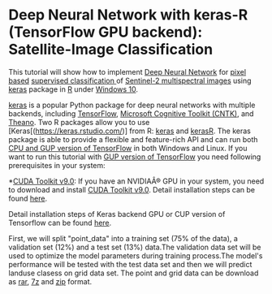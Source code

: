 # Deep Neural Network with keras-R (TensorFlow GPU backend): Satellite-Image Classification

This tutorial  will show how to implement [Deep Neural Network](https://en.wikipedia.org/wiki/Deep_learning) for [pixel based](https://gis.stackexchange.com/questions/237461/distinction-between-pixel-based-and-object-based-classification) [supervised classification ](https://articles.extension.org/pages/40214/whats-the-difference-between-a-supervised-and-unsupervised-image-classification) of [Sentinel-2 multispectral images](https://sentinel.esa.int/web/sentinel/missions/sentinel-2) using [keras](https://keras.rstudio.com/) package in [R](https://cloud.r-project.org/) under [Windows 10](https://www.microsoft.com/en-us/software-download/windows10).

[keras](https://keras.rstudio.com/) is a popular Python package for deep neural networks with multiple backends, including [TensorFlow](https://www.tensorflow.org/), [Microsoft Cognitive Toolkit (CNTK)](https://docs.microsoft.com/en-us/cognitive-toolkit/), and [Theano](http://deeplearning.net/software/theano/). Two R packages allow you  to use [Keras[(https://keras.rstudio.com/)] from R:  [keras](https://keras.rstudio.com/) and  [kerasR](https://github.com/statsmaths/kerasR). The keras package is able to provide a flexible and feature-rich API and can run both [CPU and GUP version of TensorFlow](https://www.tensorflow.org/install/install_windows) in both Windows and Linux.  If you want to run this tutorial with [GUP version of TensorFlow](https://www.tensorflow.org/install/install_windows) you need following prerequisites in your system:   


*[CUDA Toolkit v9.0](https://developer.nvidia.com/cuda-90-download-archive?target_os=Windows&target_arch=x86_64&target_version=10&target_type=exelocal): If you have an NVIDIAÂ® GPU in your system, you need to download and install [CUDA Toolkit  v9.0](https://developer.nvidia.com/cuda-90-download-archive?target_os=Windows&target_arch=x86_64&target_version=10&target_type=exelocal). Detail installation steps can be found [here](http://nvidia.custhelp.com/app/answers/detail/a_id/2040/~/identifying-the-graphics-card-model-and-device-id-in-a-pc).



Detail installation steps of Keras backend GPU or CUP version of Tensorflow can be found [here](https://tensorflow.rstudio.com/keras/reference/install_keras.html).

First, we will split "point_data" into a training set (75% of the data), a validation set (12%) and a test set (13%) data.The validation data set will be used to optimize the model parameters during training process.The model's performance will be tested with the test data set and then we will predict landuse clasess on grid data set. The point and grid data can be download as [rar](https://www.dropbox.com/s/l94zhzwjrc3lkk7/Point_Grid_Data.rar?dl=0), [7z](https://www.dropbox.com/s/77qk7raj48z0151/Point_Grid_Data.7z?dl=0) and [zip](https://www.dropbox.com/s/007vd9vayn60c2s/Point_Grid_Data.zip?dl=0) format. 

